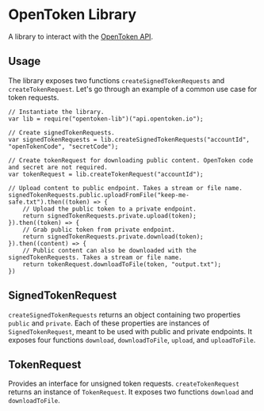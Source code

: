 OpenToken Library
=================

A library to interact with the [OpenToken API](https://github.com/opentoken-io/opentoken).


Usage
-----

The library exposes two functions `createSignedTokenRequests` and `createTokenRequest`. Let's go through an example of a common use case for token requests.

    // Instantiate the library.
    var lib = require("opentoken-lib")("api.opentoken.io");

    // Create signedTokenRequests.
    var signedTokenRequests = lib.createSignedTokenRequests("accountId", "openTokenCode", "secretCode");

    // Create tokenRequest for downloading public content. OpenToken code and secret are not required.
    var tokenRequest = lib.createTokenRequest("accountId");

    // Upload content to public endpoint. Takes a stream or file name.
    signedTokenRequests.public.uploadFromFile("keep-me-safe.txt").then((token) => {
        // Upload the public token to a private endpoint.
        return signedTokenRequests.private.upload(token);
    }).then((token) => {
        // Grab public token from private endpoint.
        return signedTokenRequests.private.download(token);
    }).then((content) => {
        // Public content can also be downloaded with the signedTokenRequests. Takes a stream or file name.
        return tokenRequest.downloadToFile(token, "output.txt");
    })

SignedTokenRequest
------------------

`createSignedTokenRequests` returns an object containing two properties `public` and `private`. Each of these properties are instances of `SignedTokenRequest`, meant to be used with public and private endpoints. It exposes four functions `download`, `downloadToFile`, `upload`, and `uploadToFile`.


TokenRequest
------------

Provides an interface for unsigned token requests. `createTokenRequest` returns an instance of `TokenRequest`. It exposes two functions `download` and `downloadToFile`.
